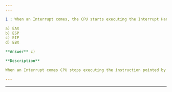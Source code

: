 ```yaml
---
---

1 : When an Interrupt comes, the CPU starts executing the Interrupt Handler & not the next instruction pointed by _______  

a) EAX  
b) ESP  
c) EIP  
d) EBX  

**Answer** c) 

**Description**  

When an Interrupt comes CPU stops executing the instruction pointed by EIP, that is the next instruction. It starts executing the Interrupt handler. It is nothing but a function that is written somewhere predefined in the memory, mostly done by the operating system.

---
```

---


